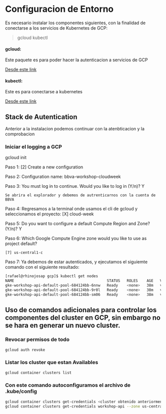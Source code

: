 
# Configuracion de Entorno


Es necesario instalar los componentes siguientes, con la finalidad de conectarse a los servicios de Kubernetes de GCP:

> gcloud 
> kubectl

#### gcloud:
Este paquete es para poder hacer la autenticacion a servicios de GCP

[Desde este link ](https://cloud.google.com/sdk/docs/quickstarts "google SDK cli install link")


#### kubectl:
Este es para conectarse a kubernetes

[Desde este link ](https://kubernetes.io/docs/tasks/tools/install-kubectl/ "Kubernetes cli install link")


## Stack de Autentication 

Anterior a la instalacion podemos continuar con la atenbticacion y la comprobacion 


### Iniciar el logging a GCP
gcloud init

Paso 1: [2] Create a new configuration

Paso 2: Configuration name: <optional>
	bbva-workshop-cloudweek

Paso 3: You must log in to continue. Would you like to log in (Y/n)?  Y

	Se abrira el explorador y debemos de autrenticarnos con la cuenta de BBVA

Paso 4: Regresamos a la terminal onde usamos el cli de gcloud y seleccionamos el proyecto: [X] cloud-week

Paso 5: Do you want to configure a default Compute Region and Zone? (Y/n)? Y

Paso 6: Which Google Compute Engine zone would you like to use as project default? 

	[7] us-central1-c

Paso 7: Ya debemos de estar autenticados, y ejecutamos el siguiemte comando con el siguiente resultado:

```bash
[rafael@rhinojosap gcp]$ kubectl get nodes 
NAME                                          STATUS   ROLES    AGE   VERSION
gke-workshop-api-default-pool-684124bb-6nnw   Ready    <none>   38m   v1.16.8-gke.15
gke-workshop-api-default-pool-684124bb-9r0l   Ready    <none>   38m   v1.16.8-gke.15
gke-workshop-api-default-pool-684124bb-sm06   Ready    <none>   38m   v1.16.8-gke.15
```


## Uso de comandos adicionales para controlar los componentes del cluster en GCP, sin embargo no se hara en generar un nuevo cluster.


### Revocar permisos de todo 
```bash
gcloud auth revoke
```

### Listar los cluster que estan Availables
```bash
gcloud container clusters list
```

### Con este comando autoconfiguramos el archivo de .kube/config
```bash
gcloud container clusters get-credentials <cluster obtenido anteriormente>   --zone <Zona >
gcloud container clusters get-credentials workshop-api --zone us-central1-c
```


